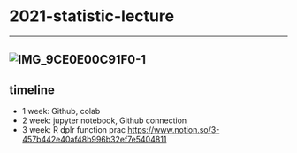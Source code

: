 # 2021-statistic-lecture


---
![IMG_9CE0E00C91F0-1](https://user-images.githubusercontent.com/79994991/112204894-91238680-8c57-11eb-9129-dee3890965ed.jpeg)
---

## timeline
- 1 week: Github, colab
- 2 week: jupyter notebook, Github connection
- 3 week: R dplr function prac
https://www.notion.so/3-457b442e40af48b996b32ef7e5404811
